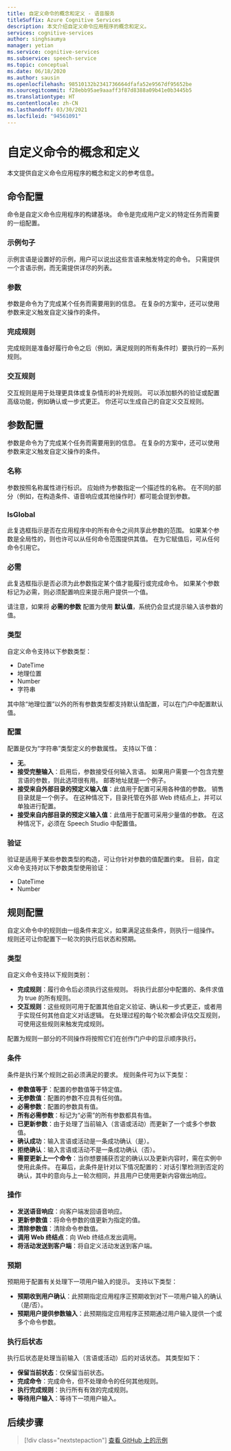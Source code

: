 ```yaml
---
title: 自定义命令的概念和定义 - 语音服务
titleSuffix: Azure Cognitive Services
description: 本文介绍自定义命令应用程序的概念和定义。
services: cognitive-services
author: singhsaumya
manager: yetian
ms.service: cognitive-services
ms.subservice: speech-service
ms.topic: conceptual
ms.date: 06/18/2020
ms.author: sausin
ms.openlocfilehash: 98510132b2341736664dfafa52e9567df95652be
ms.sourcegitcommit: f28ebb95ae9aaaff3f87d8388a09b41e0b3445b5
ms.translationtype: HT
ms.contentlocale: zh-CN
ms.lasthandoff: 03/30/2021
ms.locfileid: "94561091"
---
```

# <a name="custom-commands-concepts-and-definitions"></a>自定义命令的概念和定义

本文提供自定义命令应用程序的概念和定义的参考信息。

## <a name="commands-configuration"></a>命令配置
命令是自定义命令应用程序的构建基块。 命令是完成用户定义的特定任务而需要的一组配置。

### <a name="example-sentences"></a>示例句子
示例言语是设置好的示例，用户可以说出这些言语来触发特定的命令。 只需提供一个言语示例，而无需提供详尽的列表。 

### <a name="parameters"></a>参数
参数是命令为了完成某个任务而需要用到的信息。 在复杂的方案中，还可以使用参数来定义触发自定义操作的条件。

### <a name="completion-rules"></a>完成规则
完成规则是准备好履行命令之后（例如，满足规则的所有条件时）要执行的一系列规则。

### <a name="interaction-rules"></a>交互规则
交互规则是用于处理更具体或复杂情形的补充规则。 可以添加额外的验证或配置高级功能，例如确认或一步式更正。 你还可以生成自己的自定义交互规则。

## <a name="parameters-configuration"></a>参数配置

参数是命令为了完成某个任务而需要用到的信息。 在复杂的方案中，还可以使用参数来定义触发自定义操作的条件。

### <a name="name"></a>名称
参数按照名称属性进行标识。 应始终为参数指定一个描述性的名称。 在不同的部分（例如，在构造条件、语音响应或其他操作时）都可能会提到参数。
 
### <a name="isglobal"></a>IsGlobal
此复选框指示是否在应用程序中的所有命令之间共享此参数的范围。 如果某个参数是全局性的，则也许可以从任何命令范围提供其值。 在为它赋值后，可从任何命令引用它。 

### <a name="required"></a>必需
此复选框指示是否必须为此参数指定某个值才能履行或完成命令。 如果某个参数标记为必需，则必须配置响应来提示用户提供一个值。

请注意，如果将 **必需的参数** 配置为使用 **默认值**，系统仍会显式提示输入该参数的值。

### <a name="type"></a>类型
自定义命令支持以下参数类型：

* DateTime
* 地理位置
* Number
* 字符串

其中除“地理位置”以外的所有参数类型都支持默认值配置，可以在门户中配置默认值。

### <a name="configuration"></a>配置
配置是仅为“字符串”类型定义的参数属性。 支持以下值：

* **无**。
* **接受完整输入**：启用后，参数接受任何输入言语。 如果用户需要一个包含完整言语的参数，则此选项很有用。 邮寄地址就是一个例子。
* **接受来自外部目录的预定义输入值**：此值用于配置可采用各种值的参数。 销售目录就是一个例子。 在这种情况下，目录托管在外部 Web 终结点上，并可以单独进行配置。
* **接受来自内部目录的预定义输入值**：此值用于配置可采用少量值的参数。 在这种情况下，必须在 Speech Studio 中配置值。


### <a name="validation"></a>验证
验证是适用于某些参数类型的构造，可让你针对参数的值配置约束。 目前，自定义命令支持对以下参数类型使用验证：

* DateTime
* Number

## <a name="rules-configuration"></a>规则配置
自定义命令中的规则由一组条件来定义，如果满足这些条件，则执行一组操作。  规则还可让你配置下一轮次的执行后状态和预期。 

### <a name="types"></a>类型
自定义命令支持以下规则类别：

* **完成规则**：履行命令后必须执行这些规则。 将执行此部分中配置的、条件求值为 true 的所有规则。 
* **交互规则**：这些规则可用于配置其他自定义验证、确认和一步式更正，或者用于实现任何其他自定义对话逻辑。 在处理过程的每个轮次都会评估交互规则，可使用这些规则来触发完成规则。

配置为规则一部分的不同操作将按照它们在创作门户中的显示顺序执行。

### <a name="conditions"></a>条件
条件是执行某个规则之前必须满足的要求。 规则条件可为以下类型：

* **参数值等于**：配置的参数值等于特定值。
* **无参数值**：配置的参数不应具有任何值。
* **必需参数**：配置的参数具有值。
* **所有必需参数**：标记为“必需”的所有参数都具有值。
* **已更新参数**：由于处理了当前输入（言语或活动）而更新了一个或多个参数值。
* **确认成功**：输入言语或活动是一条成功确认（是）。
* **拒绝确认**：输入言语或活动不是一条成功确认（否）。
* **需要更新上一个命令**：当你想要捕获否定的确认以及更新内容时，需在实例中使用此条件。 在幕后，此条件是针对以下情况配置的：对话引擎检测到否定的确认，其中的意向与上一轮次相同，并且用户已使用更新内容做出响应。

### <a name="actions"></a>操作
* **发送语音响应**：向客户端发回语音响应。
* **更新参数值**：将命令参数的值更新为指定的值。
* **清除参数值**：清除命令参数值。
* **调用 Web 终结点**：向 Web 终结点发出调用。
* **将活动发送到客户端**：将自定义活动发送到客户端。

### <a name="expectations"></a>预期
预期用于配置有关处理下一项用户输入的提示。 支持以下类型：

* **预期收到用户确认**：此预期指定应用程序正预期收到对下一项用户输入的确认（是/否）。
* **预期用户提供参数输入**：此预期指定应用程序正预期通过用户输入提供一个或多个命令参数。

### <a name="post-execution-state"></a>执行后状态
执行后状态是处理当前输入（言语或活动）后的对话状态。 其类型如下：

* **保留当前状态**：仅保留当前状态。
* **完成命令**：完成命令，但不处理命令的任何其他规则。
* **执行完成规则**：执行所有有效的完成规则。
* **等待用户输入**：等待下一项用户输入。



## <a name="next-steps"></a>后续步骤

> [!div class="nextstepaction"]
> [查看 GitHub 上的示例](https://aka.ms/speech/cc-samples)
